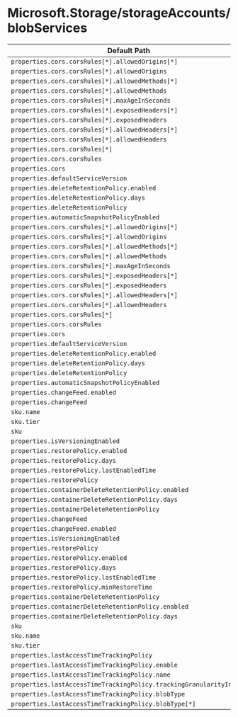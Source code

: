 # Microsoft.Storage/storageAccounts/blobServices

| Default Path | Alias |
|---|---|
| `properties.cors.corsRules[*].allowedOrigins[*]` | `Microsoft.Storage/storageAccounts/blobServices/cors.corsRules[*].allowedOrigins[*]` |
| `properties.cors.corsRules[*].allowedOrigins` | `Microsoft.Storage/storageAccounts/blobServices/cors.corsRules[*].allowedOrigins` |
| `properties.cors.corsRules[*].allowedMethods[*]` | `Microsoft.Storage/storageAccounts/blobServices/cors.corsRules[*].allowedMethods[*]` |
| `properties.cors.corsRules[*].allowedMethods` | `Microsoft.Storage/storageAccounts/blobServices/cors.corsRules[*].allowedMethods` |
| `properties.cors.corsRules[*].maxAgeInSeconds` | `Microsoft.Storage/storageAccounts/blobServices/cors.corsRules[*].maxAgeInSeconds` |
| `properties.cors.corsRules[*].exposedHeaders[*]` | `Microsoft.Storage/storageAccounts/blobServices/cors.corsRules[*].exposedHeaders[*]` |
| `properties.cors.corsRules[*].exposedHeaders` | `Microsoft.Storage/storageAccounts/blobServices/cors.corsRules[*].exposedHeaders` |
| `properties.cors.corsRules[*].allowedHeaders[*]` | `Microsoft.Storage/storageAccounts/blobServices/cors.corsRules[*].allowedHeaders[*]` |
| `properties.cors.corsRules[*].allowedHeaders` | `Microsoft.Storage/storageAccounts/blobServices/cors.corsRules[*].allowedHeaders` |
| `properties.cors.corsRules[*]` | `Microsoft.Storage/storageAccounts/blobServices/cors.corsRules[*]` |
| `properties.cors.corsRules` | `Microsoft.Storage/storageAccounts/blobServices/cors.corsRules` |
| `properties.cors` | `Microsoft.Storage/storageAccounts/blobServices/cors` |
| `properties.defaultServiceVersion` | `Microsoft.Storage/storageAccounts/blobServices/defaultServiceVersion` |
| `properties.deleteRetentionPolicy.enabled` | `Microsoft.Storage/storageAccounts/blobServices/deleteRetentionPolicy.enabled` |
| `properties.deleteRetentionPolicy.days` | `Microsoft.Storage/storageAccounts/blobServices/deleteRetentionPolicy.days` |
| `properties.deleteRetentionPolicy` | `Microsoft.Storage/storageAccounts/blobServices/deleteRetentionPolicy` |
| `properties.automaticSnapshotPolicyEnabled` | `Microsoft.Storage/storageAccounts/blobServices/automaticSnapshotPolicyEnabled` |
| `properties.cors.corsRules[*].allowedOrigins[*]` | `Microsoft.Storage/storageAccounts/blobServices/default.cors.corsRules[*].allowedOrigins[*]` |
| `properties.cors.corsRules[*].allowedOrigins` | `Microsoft.Storage/storageAccounts/blobServices/default.cors.corsRules[*].allowedOrigins` |
| `properties.cors.corsRules[*].allowedMethods[*]` | `Microsoft.Storage/storageAccounts/blobServices/default.cors.corsRules[*].allowedMethods[*]` |
| `properties.cors.corsRules[*].allowedMethods` | `Microsoft.Storage/storageAccounts/blobServices/default.cors.corsRules[*].allowedMethods` |
| `properties.cors.corsRules[*].maxAgeInSeconds` | `Microsoft.Storage/storageAccounts/blobServices/default.cors.corsRules[*].maxAgeInSeconds` |
| `properties.cors.corsRules[*].exposedHeaders[*]` | `Microsoft.Storage/storageAccounts/blobServices/default.cors.corsRules[*].exposedHeaders[*]` |
| `properties.cors.corsRules[*].exposedHeaders` | `Microsoft.Storage/storageAccounts/blobServices/default.cors.corsRules[*].exposedHeaders` |
| `properties.cors.corsRules[*].allowedHeaders[*]` | `Microsoft.Storage/storageAccounts/blobServices/default.cors.corsRules[*].allowedHeaders[*]` |
| `properties.cors.corsRules[*].allowedHeaders` | `Microsoft.Storage/storageAccounts/blobServices/default.cors.corsRules[*].allowedHeaders` |
| `properties.cors.corsRules[*]` | `Microsoft.Storage/storageAccounts/blobServices/default.cors.corsRules[*]` |
| `properties.cors.corsRules` | `Microsoft.Storage/storageAccounts/blobServices/default.cors.corsRules` |
| `properties.cors` | `Microsoft.Storage/storageAccounts/blobServices/default.cors` |
| `properties.defaultServiceVersion` | `Microsoft.Storage/storageAccounts/blobServices/default.defaultServiceVersion` |
| `properties.deleteRetentionPolicy.enabled` | `Microsoft.Storage/storageAccounts/blobServices/default.deleteRetentionPolicy.enabled` |
| `properties.deleteRetentionPolicy.days` | `Microsoft.Storage/storageAccounts/blobServices/default.deleteRetentionPolicy.days` |
| `properties.deleteRetentionPolicy` | `Microsoft.Storage/storageAccounts/blobServices/default.deleteRetentionPolicy` |
| `properties.automaticSnapshotPolicyEnabled` | `Microsoft.Storage/storageAccounts/blobServices/default.automaticSnapshotPolicyEnabled` |
| `properties.changeFeed.enabled` | `Microsoft.Storage/storageAccounts/blobServices/default.changeFeed.enabled` |
| `properties.changeFeed` | `Microsoft.Storage/storageAccounts/blobServices/default.changeFeed` |
| `sku.name` | `Microsoft.Storage/storageAccounts/blobServices/default.sku.name` |
| `sku.tier` | `Microsoft.Storage/storageAccounts/blobServices/default.sku.tier` |
| `sku` | `Microsoft.Storage/storageAccounts/blobServices/default.sku` |
| `properties.isVersioningEnabled` | `Microsoft.Storage/storageAccounts/blobServices/default.isVersioningEnabled` |
| `properties.restorePolicy.enabled` | `Microsoft.Storage/storageAccounts/blobServices/default.restorePolicy.enabled` |
| `properties.restorePolicy.days` | `Microsoft.Storage/storageAccounts/blobServices/default.restorePolicy.days` |
| `properties.restorePolicy.lastEnabledTime` | `Microsoft.Storage/storageAccounts/blobServices/default.restorePolicy.lastEnabledTime` |
| `properties.restorePolicy` | `Microsoft.Storage/storageAccounts/blobServices/default.restorePolicy` |
| `properties.containerDeleteRetentionPolicy.enabled` | `Microsoft.Storage/storageAccounts/blobServices/default.containerDeleteRetentionPolicy.enabled` |
| `properties.containerDeleteRetentionPolicy.days` | `Microsoft.Storage/storageAccounts/blobServices/default.containerDeleteRetentionPolicy.days` |
| `properties.containerDeleteRetentionPolicy` | `Microsoft.Storage/storageAccounts/blobServices/default.containerDeleteRetentionPolicy` |
| `properties.changeFeed` | `Microsoft.Storage/storageAccounts/blobServices/changeFeed` |
| `properties.changeFeed.enabled` | `Microsoft.Storage/storageAccounts/blobServices/changeFeed.enabled` |
| `properties.isVersioningEnabled` | `Microsoft.Storage/storageAccounts/blobServices/isVersioningEnabled` |
| `properties.restorePolicy` | `Microsoft.Storage/storageAccounts/blobServices/restorePolicy` |
| `properties.restorePolicy.enabled` | `Microsoft.Storage/storageAccounts/blobServices/restorePolicy.enabled` |
| `properties.restorePolicy.days` | `Microsoft.Storage/storageAccounts/blobServices/restorePolicy.days` |
| `properties.restorePolicy.lastEnabledTime` | `Microsoft.Storage/storageAccounts/blobServices/restorePolicy.lastEnabledTime` |
| `properties.restorePolicy.minRestoreTime` | `Microsoft.Storage/storageAccounts/blobServices/restorePolicy.minRestoreTime` |
| `properties.containerDeleteRetentionPolicy` | `Microsoft.Storage/storageAccounts/blobServices/containerDeleteRetentionPolicy` |
| `properties.containerDeleteRetentionPolicy.enabled` | `Microsoft.Storage/storageAccounts/blobServices/containerDeleteRetentionPolicy.enabled` |
| `properties.containerDeleteRetentionPolicy.days` | `Microsoft.Storage/storageAccounts/blobServices/containerDeleteRetentionPolicy.days` |
| `sku` | `Microsoft.Storage/storageAccounts/blobServices/sku` |
| `sku.name` | `Microsoft.Storage/storageAccounts/blobServices/sku.name` |
| `sku.tier` | `Microsoft.Storage/storageAccounts/blobServices/sku.tier` |
| `properties.lastAccessTimeTrackingPolicy` | `Microsoft.Storage/storageAccounts/blobServices/lastAccessTimeTrackingPolicy` |
| `properties.lastAccessTimeTrackingPolicy.enable` | `Microsoft.Storage/storageAccounts/blobServices/lastAccessTimeTrackingPolicy.enable` |
| `properties.lastAccessTimeTrackingPolicy.name` | `Microsoft.Storage/storageAccounts/blobServices/lastAccessTimeTrackingPolicy.name` |
| `properties.lastAccessTimeTrackingPolicy.trackingGranularityInDays` | `Microsoft.Storage/storageAccounts/blobServices/lastAccessTimeTrackingPolicy.trackingGranularityInDays` |
| `properties.lastAccessTimeTrackingPolicy.blobType` | `Microsoft.Storage/storageAccounts/blobServices/lastAccessTimeTrackingPolicy.blobType` |
| `properties.lastAccessTimeTrackingPolicy.blobType[*]` | `Microsoft.Storage/storageAccounts/blobServices/lastAccessTimeTrackingPolicy.blobType[*]` |

